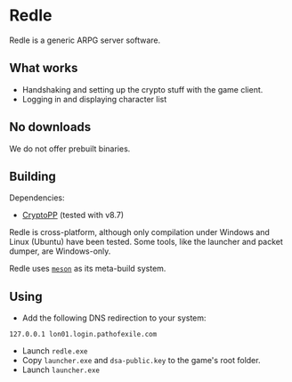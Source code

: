 # Redle

Redle is a generic ARPG server software.

## What works

* Handshaking and setting up the crypto stuff with the game client.
* Logging in and displaying character list

## No downloads

We do not offer prebuilt binaries.

## Building

Dependencies:
* [CryptoPP](https://github.com/weidai11/cryptopp) (tested with v8.7)

Redle is cross-platform, although only compilation under Windows and Linux (Ubuntu) have been tested.
Some tools, like the launcher and packet dumper, are Windows-only.

Redle uses [`meson`](https://mesonbuild.com/Quick-guide.html) as its meta-build system.

## Using

* Add the following DNS redirection to your system:
```
127.0.0.1 lon01.login.pathofexile.com
```
* Launch `redle.exe`
* Copy `launcher.exe` and `dsa-public.key` to the game's root folder.
* Launch `launcher.exe`

